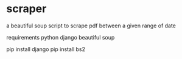 # scraper
a beautiful soup script to scrape pdf between a given range of date

requirements
python 
django 
beautiful soup

pip install django
pip install bs2
